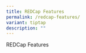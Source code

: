 ```yaml
---
title: REDCap Features
permalink: /redcap-features/
variant: tiptap
description: ""
---
```

<p>REDCap Features</p>